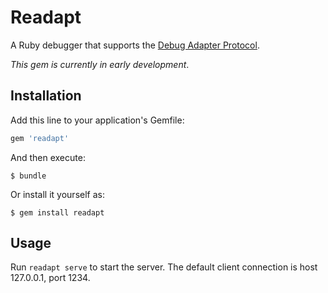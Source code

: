 # Readapt

A Ruby debugger that supports the [Debug Adapter Protocol](https://microsoft.github.io/debug-adapter-protocol/specification).

*This gem is currently in early development*.

## Installation

Add this line to your application's Gemfile:

```ruby
gem 'readapt'
```

And then execute:

    $ bundle

Or install it yourself as:

    $ gem install readapt

## Usage

Run `readapt serve` to start the server. The default client connection is host 127.0.0.1, port 1234.
